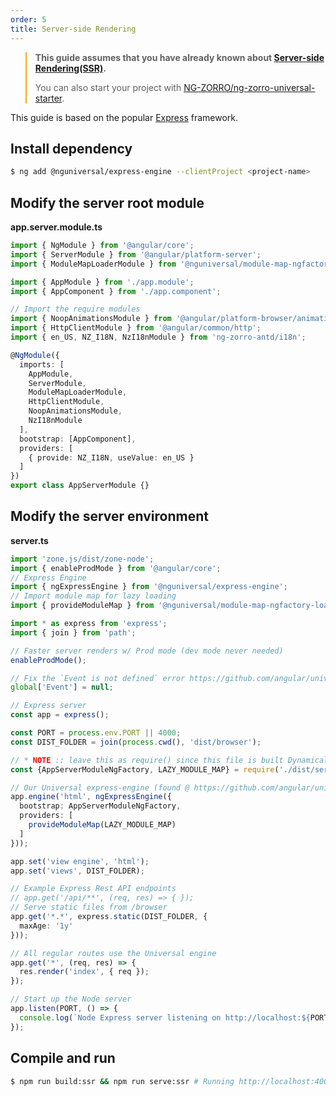 ```yaml
---
order: 5
title: Server-side Rendering
---
```


<blockquote style="border-color: #faad14;">
<p><strong>This guide assumes that you have already known about <a href="https://angular.io/guide/universal" target="_blank" rel="noopener">Server-side Rendering(SSR)</a>.</strong></p>
<p>You can also start your project with <a href="https://github.com/NG-ZORRO/ng-zorro-universal-starter" target="_blank" rel="noopener">NG-ZORRO/ng-zorro-universal-starter</a>.</p>
</blockquote>

This guide is based on the popular [Express](https://expressjs.com/) framework.

## Install dependency

```bash
$ ng add @nguniversal/express-engine --clientProject <project-name>
```

## Modify the server root module

**app.server.module.ts**

```ts
import { NgModule } from '@angular/core';
import { ServerModule } from '@angular/platform-server';
import { ModuleMapLoaderModule } from '@nguniversal/module-map-ngfactory-loader';

import { AppModule } from './app.module';
import { AppComponent } from './app.component';

// Import the require modules
import { NoopAnimationsModule } from '@angular/platform-browser/animations';
import { HttpClientModule } from '@angular/common/http';
import { en_US, NZ_I18N, NzI18nModule } from 'ng-zorro-antd/i18n';

@NgModule({
  imports: [
    AppModule,
    ServerModule,
    ModuleMapLoaderModule,
    HttpClientModule,
    NoopAnimationsModule,
    NzI18nModule
  ],
  bootstrap: [AppComponent],
  providers: [
    { provide: NZ_I18N, useValue: en_US }
  ]
})
export class AppServerModule {}

```

## Modify the server environment

**server.ts**

```ts
import 'zone.js/dist/zone-node';
import { enableProdMode } from '@angular/core';
// Express Engine
import { ngExpressEngine } from '@nguniversal/express-engine';
// Import module map for lazy loading
import { provideModuleMap } from '@nguniversal/module-map-ngfactory-loader';

import * as express from 'express';
import { join } from 'path';

// Faster server renders w/ Prod mode (dev mode never needed)
enableProdMode();

// Fix the `Event is not defined` error https://github.com/angular/universal/issues/844
global['Event'] = null;

// Express server
const app = express();

const PORT = process.env.PORT || 4000;
const DIST_FOLDER = join(process.cwd(), 'dist/browser');

// * NOTE :: leave this as require() since this file is built Dynamically from webpack
const {AppServerModuleNgFactory, LAZY_MODULE_MAP} = require('./dist/server/main');

// Our Universal express-engine (found @ https://github.com/angular/universal/tree/master/modules/express-engine)
app.engine('html', ngExpressEngine({
  bootstrap: AppServerModuleNgFactory,
  providers: [
    provideModuleMap(LAZY_MODULE_MAP)
  ]
}));

app.set('view engine', 'html');
app.set('views', DIST_FOLDER);

// Example Express Rest API endpoints
// app.get('/api/**', (req, res) => { });
// Serve static files from /browser
app.get('*.*', express.static(DIST_FOLDER, {
  maxAge: '1y'
}));

// All regular routes use the Universal engine
app.get('*', (req, res) => {
  res.render('index', { req });
});

// Start up the Node server
app.listen(PORT, () => {
  console.log(`Node Express server listening on http://localhost:${PORT}`);
});

```

## Compile and run

```bash
$ npm run build:ssr && npm run serve:ssr # Running http://localhost:4000/
```
